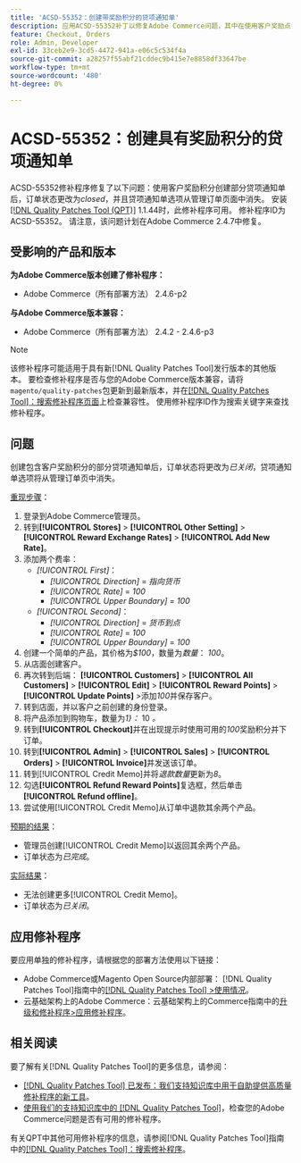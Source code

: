 ```yaml
---
title: 'ACSD-55352：创建带奖励积分的贷项通知单'
description: 应用ACSD-55352补丁以修复Adobe Commerce问题，其中在使用客户奖励点创建部分贷项通知单后，订单状态更改为*closed*，贷项通知单选项从管理订单页中消失。
feature: Checkout, Orders
role: Admin, Developer
exl-id: 33ceb2e9-3cd5-4472-941a-e06c5c534f4a
source-git-commit: a28257f55abf21cddec9b415e7e8858df33647be
workflow-type: tm+mt
source-wordcount: '480'
ht-degree: 0%

---
```


# ACSD-55352：创建具有奖励积分的贷项通知单

ACSD-55352修补程序修复了以下问题：使用客户奖励积分创建部分贷项通知单后，订单状态更改为&#x200B;*closed*，并且贷项通知单选项从管理订单页面中消失。 安装[[!DNL Quality Patches Tool (QPT)]](/help/announcements/adobe-commerce-announcements/magento-quality-patches-released-new-tool-to-self-serve-quality-patches.md) 1.1.44时，此修补程序可用。 修补程序ID为ACSD-55352。 请注意，该问题计划在Adobe Commerce 2.4.7中修复。

## 受影响的产品和版本

**为Adobe Commerce版本创建了修补程序：**

* Adobe Commerce（所有部署方法） 2.4.6-p2

**与Adobe Commerce版本兼容：**

* Adobe Commerce（所有部署方法） 2.4.2 - 2.4.6-p3

>[!NOTE]
>
>该修补程序可能适用于具有新[!DNL Quality Patches Tool]发行版本的其他版本。 要检查修补程序是否与您的Adobe Commerce版本兼容，请将`magento/quality-patches`包更新到最新版本，并在[[!DNL Quality Patches Tool]：搜索修补程序页面](https://experienceleague.adobe.com/tools/commerce-quality-patches/index.html)上检查兼容性。 使用修补程序ID作为搜索关键字来查找修补程序。

## 问题

创建包含客户奖励积分的部分贷项通知单后，订单状态将更改为&#x200B;*已关闭*，贷项通知单选项将从管理订单页中消失。

<u>重现步骤</u>：

1. 登录到Adobe Commerce管理员。
2. 转到&#x200B;**[!UICONTROL Stores]** > **[!UICONTROL Other Setting]** > **[!UICONTROL Reward Exchange Rates]** > **[!UICONTROL Add New Rate]**。
3. 添加两个费率：
   * *[!UICONTROL First]*：
      * *[!UICONTROL Direction]* = *指向货币*
      * *[!UICONTROL Rate]* = *100*
      * *[!UICONTROL Upper Boundary]* = *100*
   * *[!UICONTROL Second]*：
      * *[!UICONTROL Direction]* = *货币到点*
      * *[!UICONTROL Rate]* = *100*
      * *[!UICONTROL Upper Boundary]* = *100*
4. 创建一个简单的产品，其价格为&#x200B;*$100*，数量为&#x200B;*数量*： *100*。
5. 从店面创建客户。
6. 再次转到后端： **[!UICONTROL Customers]** > **[!UICONTROL All Customers]** > **[!UICONTROL Edit]** > **[!UICONTROL Reward Points]** > **[!UICONTROL Update Points]** >添加&#x200B;*100*&#x200B;并保存客户。
7. 转到店面，并以客户之前创建的身份登录。
8. 将产品添加到购物车，数量为&#x200B;*1&rbrace;：* 10 *。*
9. 转到&#x200B;**[!UICONTROL Checkout]**&#x200B;并在出现提示时使用可用的&#x200B;*100*&#x200B;奖励积分并下订单。
10. 转到&#x200B;**[!UICONTROL Admin]** > **[!UICONTROL Sales]** > **[!UICONTROL Orders]** > **[!UICONTROL Invoice]**&#x200B;并发送该订单。
11. 转到[!UICONTROL Credit Memo]并将&#x200B;*退款数量*&#x200B;更新为&#x200B;*8*。
12. 勾选&#x200B;**[!UICONTROL Refund Reward Points]**&#x200B;复选框，然后单击&#x200B;**[!UICONTROL Refund offline]**。
13. 尝试使用[!UICONTROL Credit Memo]从订单中退款其余两个产品。

<u>预期的结果</u>：

* 管理员创建[!UICONTROL Credit Memo]以返回其余两个产品。
* 订单状态为&#x200B;*已完成*。

<u>实际结果</u>：

* 无法创建更多[!UICONTROL Credit Memo]。
* 订单状态为&#x200B;*已关闭*。

## 应用修补程序

要应用单独的修补程序，请根据您的部署方法使用以下链接：

* Adobe Commerce或Magento Open Source内部部署： [!DNL Quality Patches Tool]指南中的[[!DNL Quality Patches Tool] >使用情况](https://experienceleague.adobe.com/docs/commerce-operations/tools/quality-patches-tool/usage.html)。
* 云基础架构上的Adobe Commerce：云基础架构上的Commerce指南中的[升级和修补程序>应用修补程序](https://experienceleague.adobe.com/docs/commerce-cloud-service/user-guide/develop/upgrade/apply-patches.html)。

## 相关阅读

要了解有关[!DNL Quality Patches Tool]的更多信息，请参阅：

* [[!DNL Quality Patches Tool] 已发布：我们支持知识库中用于自助提供高质量修补程序的新工具](/help/announcements/adobe-commerce-announcements/magento-quality-patches-released-new-tool-to-self-serve-quality-patches.md)。
* [使用我们的支持知识库中的 [!DNL Quality Patches Tool]](/help/support-tools/patches-available-in-qpt-tool/check-patch-for-magento-issue-with-magento-quality-patches.md)，检查您的Adobe Commerce问题是否有可用的修补程序。

有关QPT中其他可用修补程序的信息，请参阅[!DNL Quality Patches Tool]指南中的[[!DNL Quality Patches Tool]：搜索修补程序](https://experienceleague.adobe.com/tools/commerce-quality-patches/index.html)。
